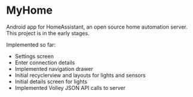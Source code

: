 # MyHome
Android app for HomeAssistant, an open source home automation server.
This project is in the early stages. 

Implemented so far:
- Settings screen
- Enter connection details
- Implemented navigation drawer
- Initial recyclerview and layouts for lights and sensors
- Initial details screen for lights
- Implemented Volley JSON API calls to server
